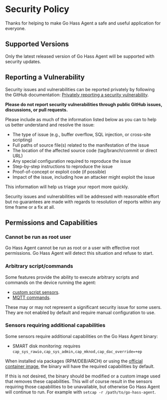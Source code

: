 <!--
 Copyright 2025 Joshua Rich <joshua.rich@gmail.com>.
 SPDX-License-Identifier: MIT
-->

# Security Policy

Thanks for helping to make Go Hass Agent a safe and useful application for everyone.

## Supported Versions

Only the latest released version of Go Hass Agent will be supported with security updates.

## Reporting a Vulnerability

Security issues and vulnerabilities can be reported privately by following the
GitHub documentation: [Privately reporting a security
vulnerability](https://docs.github.com/en/code-security/security-advisories/guidance-on-reporting-and-writing-information-about-vulnerabilities/privately-reporting-a-security-vulnerability#privately-reporting-a-security-vulnerability).

**Please do not report security vulnerabilities through public GitHub issues,
discussions, or pull requests.**

Please include as much of the information listed below as you can to help us
better understand and resolve the issue:

- The type of issue (e.g., buffer overflow, SQL injection, or cross-site scripting)
- Full paths of source file(s) related to the manifestation of the issue
- The location of the affected source code (tag/branch/commit or direct URL)
- Any special configuration required to reproduce the issue
- Step-by-step instructions to reproduce the issue
- Proof-of-concept or exploit code (if possible)
- Impact of the issue, including how an attacker might exploit the issue

This information will help us triage your report more quickly.

Security issues and vulnerabilities will be addressed with reasonable effort but no guarantees are made with regards to
resolution of reports within any time frame or a fix at all.

## Permissions and Capabilities

### Cannot be run as root user

Go Hass Agent cannot be run as root or a user with effective root permissions. Go Hass Agent will detect this situation
and refuse to start.

### Arbitrary script/commands

Some features provide the ability to execute arbitrary scripts and commands on the device running the agent:

- [custom script sensors](./README.md#other-custom-commands).
- [MQTT commands](./README.md#-mqtt-sensors-and-controls).

These may or may not represent a significant security issue for some users. They are not enabled by default and require
manual configuration to use.

### Sensors requiring additional capabilities

Some sensors require additional capabilities on the Go Hass Agent binary:

- SMART disk monitoring: requires `cap_sys_rawio,cap_sys_admin,cap_mknod,cap_dac_override=+ep`

When installed via packages (RPM/DEB/ARCH) or using the [official container
image](https://github.com/joshuar/go-hass-agent/pkgs/container/go-hass-agent), the binary will have the required
capabilities by default.

If this is not desired, the binary should be modified or a custom image used that removes these capabilities. This will
of course result in the sensors requiring those capabilities to be unavailable, but otherwise Go Hass Agent will
continue to run. For example with `setcap -r /path/to/go-hass-agent`.
